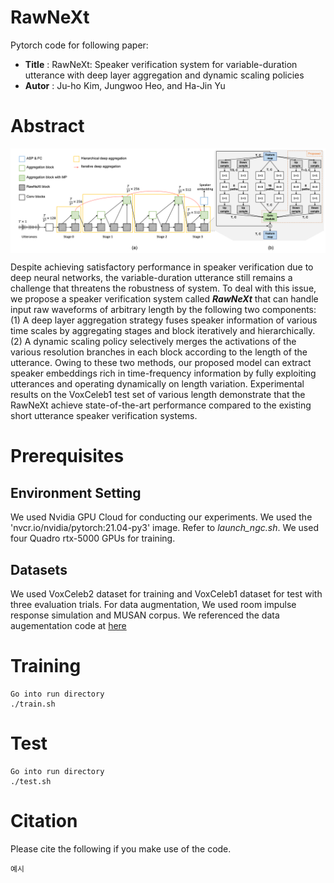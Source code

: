 # RawNeXt

Pytorch code for following paper:

* **Title** : RawNeXt: Speaker verification system for variable-duration utterance with deep layer aggregation and dynamic scaling policies
* **Autor** : Ju-ho Kim, Jungwoo Heo, and Ha-Jin Yu

# Abstract
<img align="middle" width="2000" src="https://github.com/wngh1187/RawNeXt/blob/main/overall.png">

Despite achieving satisfactory performance in speaker verification due to deep neural networks, the variable-duration utterance still remains a challenge that threatens the robustness of system. 
To deal with this issue, we propose a speaker verification system called ***RawNeXt*** that can handle input raw waveforms of arbitrary length by the following two components: 
(1) A deep layer aggregation strategy fuses speaker information of various time scales by aggregating stages and block iteratively and hierarchically. 
(2) A dynamic scaling policy selectively merges the activations of the various resolution branches in each block according to the length of the utterance. 
Owing to these two methods, our proposed model can extract speaker embeddings rich in time-frequency information by fully exploiting utterances and operating dynamically on length variation. 
Experimental results on the VoxCeleb1 test set of various length demonstrate that the RawNeXt achieve state-of-the-art performance compared to the existing short utterance speaker verification systems. 

# Prerequisites

## Environment Setting
We used Nvidia GPU Cloud for conducting our experiments. We used the 'nvcr.io/nvidia/pytorch:21.04-py3' image. Refer to *launch_ngc.sh*. We used four Quadro rtx-5000 GPUs for training. 

## Datasets

We used VoxCeleb2 dataset for training and VoxCeleb1 dataset for test with three evaluation trials. 
For data augmentation, We used  room impulse response simulation and MUSAN corpus.
We referenced the data augementation code at [here]( https://github.com/clovaai/voxceleb_trainer )


# Training

```
Go into run directory
./train.sh
```

# Test

```
Go into run directory
./test.sh
```

# Citation
Please cite the following if you make use of the code.


```
예시
```
